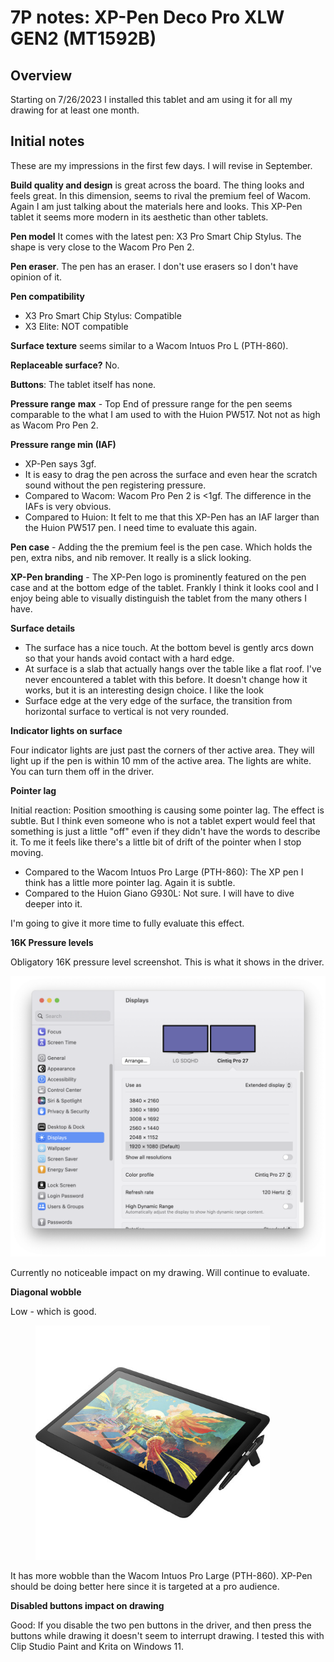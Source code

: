 # 7P notes: XP-Pen Deco Pro XLW GEN2 (MT1592B)

## Overview

Starting on 7/26/2023 I installed this tablet and am using it for all my drawing for at least one month.



## Initial notes

These are my impressions in the first few days. I will revise in September.

**Build quality and design** is great across the board. The thing looks and feels great. In this dimension, seems to rival the premium feel of Wacom. Again I am just talking about the materials here and looks. This XP-Pen tablet it seems more modern in its aesthetic than other tablets.

**Pen model** It comes with the latest pen: X3 Pro Smart Chip Stylus. The shape is very close to the Wacom Pro Pen 2.&#x20;

**Pen eraser**. The pen has an eraser. I don't use erasers so I don't have opinion of it.

**Pen compatibility**

* X3 Pro Smart Chip Stylus: Compatible
* X3 Elite: NOT compatible

**Surface texture** seems similar to a Wacom Intuos Pro L (PTH-860).

**Replaceable surface?** No.

**Buttons**: The tablet itself has none.

**Pressure range** **max** - Top End of pressure range for the pen seems comparable to the what I am used to with the Huion PW517. Not not as high as Wacom Pro Pen 2.

**Pressure range min (IAF)**&#x20;

* XP-Pen says 3gf.&#x20;
* It is easy to drag the pen across the surface and even hear the scratch sound without the pen registering pressure.&#x20;
* Compared to Wacom: Wacom Pro Pen 2 is <1gf. The difference in the IAFs is very obvious.&#x20;
* Compared to Huion: It felt to me that this XP-Pen has an IAF larger than the Huion PW517 pen. I need time to evaluate this again.&#x20;

**Pen case** - Adding the the premium feel is the pen case. Which holds the pen, extra nibs, and nib remover. It really is a slick looking.

**XP-Pen branding** - The XP-Pen logo is prominently featured on the pen case and at the bottom edge of the tablet. Frankly I think it looks cool and I enjoy being able to visually distinguish the tablet from the many others I have.&#x20;

**Surface details**

* The surface has a nice touch. At the bottom bevel is gently arcs down so that your hands avoid contact with a hard edge.&#x20;
* At surface is a slab that actually hangs over the table like a flat roof. I've never encountered a tablet with this before. It doesn't change how it works, but it is an interesting design choice. I like the look
* Surface edge at the very edge of the surface, the transition from horizontal surface to vertical is not very rounded.&#x20;

**Indicator lights on surface**

Four indicator lights are just past the corners of ther active area. They will light up if the pen is within 10 mm of the active area. The lights are white. You can turn them off in the driver.

**Pointer lag**

Initial reaction: Position smoothing is causing some pointer lag. The effect is subtle. But I think even someone who is not a tablet expert would feel that something is just a little "off" even if they didn't have the words to describe it. To me it feels like there's a little bit of drift of the pointer when I stop moving.

* Compared to the Wacom Intuos Pro Large (PTH-860): The XP pen I think has a little more pointer lag. Again it is subtle.
* Compared to the Huion Giano G930L: Not sure.  I will have to dive deeper into it.

I'm going to give it more time to fully evaluate this effect.



&#x20;

**16K Pressure levels**

Obligatory 16K pressure level screenshot. This is what it shows in the driver.&#x20;

![](<../../.gitbook/assets/image (334).png>)



Currently no noticeable impact on my drawing. Will continue to evaluate.

**Diagonal wobble**

Low - which is good.&#x20;

<figure><img src="../../.gitbook/assets/image (335).png" alt="" width="375"><figcaption></figcaption></figure>

It has more wobble than the Wacom Intuos Pro Large (PTH-860). XP-Pen should be doing better here since it is targeted at a pro audience.

**Disabled buttons impact on drawing**

Good: If you disable the two pen buttons in the driver, and then press the buttons while drawing it doesn't seem to interrupt drawing. I tested this with Clip Studio Paint and Krita on Windows 11.



&#x20;
